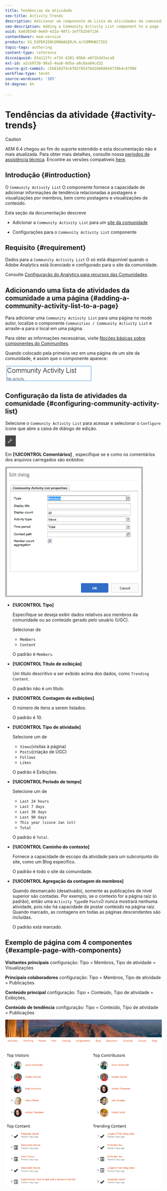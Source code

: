 ```yaml
---
title: Tendências da atividade
seo-title: Activity Trends
description: Adicionar um componente de Lista de atividades da comunidade a uma página
seo-description: Adding a Community Activity List component to a page
uuid: 6a030340-0e69-432a-98f1-3effb2b97136
contentOwner: msm-service
products: SG_EXPERIENCEMANAGER/6.4/COMMUNITIES
topic-tags: authoring
content-type: reference
discoiquuid: 93a112fc-ef34-4281-89b8-a0f1b3d3aca9
exl-id: a2cb9738-98a5-4ea6-8d5a-a6c0aa04cd32
source-git-commit: c5b816d74c6f02f85476d16868844f39b4c47996
workflow-type: tm+mt
source-wordcount: '385'
ht-degree: 6%

---
```


# Tendências da atividade {#activity-trends}

>[!CAUTION]
>
>AEM 6.4 chegou ao fim do suporte estendido e esta documentação não é mais atualizada. Para obter mais detalhes, consulte nossa [períodos de assistência técnica](https://helpx.adobe.com/br/support/programs/eol-matrix.html). Encontre as versões compatíveis [here](https://experienceleague.adobe.com/docs/).

## Introdução {#introduction}

O `Community Activity List` O componente fornece a capacidade de adicionar informações de tendência relacionadas a postagens e visualizações por membros, bem como postagens e visualizações de conteúdo.

Esta seção da documentação descreve

* Adicionar a `Community Activity List` para um [site da comunidade](overview.md#community-sites)

* Configurações para o `Community Activity List` componente

## Requisito {#requirement}

Dados para a `Community Activity List` O só está disponível quando o Adobe Analytics está licenciado e configurado para o site da comunidade.

Consulte [Configuração do Analytics para recursos das Comunidades](analytics.md).

## Adicionando uma lista de atividades da comunidade a uma página {#adding-a-community-activity-list-to-a-page}

Para adicionar uma `Community Activity List` para uma página no modo autor, localize o componente `Communities / Community Activity List` e arraste-a para o local em uma página.

Para obter as informações necessárias, visite [Noções básicas sobre componentes do Communities](basics.md).

Quando colocado pela primeira vez em uma página de um site da comunidade, é assim que o componente aparece:

![chlimage_1-227](assets/chlimage_1-227.png)

## Configuração da lista de atividades da comunidade  {#configuring-community-activity-list}

Selecione o `Community Activity List` para acessar e selecionar o `Configure` ícone que abre a caixa de diálogo de edição.

![chlimage_1-228](assets/chlimage_1-228.png)

Em **[!UICONTROL Comentários]** , especifique se e como os comentários dos arquivos carregados são exibidos:

![chlimage_1-229](assets/chlimage_1-229.png)

* **[!UICONTROL Tipo]**

   Especifique se deseja exibir dados relativos aos membros da comunidade ou ao conteúdo gerado pelo usuário (UGC).

   Selecionar de
   * `Members`
   * `Content`

   O padrão é `Members`.

* **[!UICONTROL Título de exibição]**

   Um título descritivo a ser exibido acima dos dados, como `Trending Content`.

   O padrão não é um título.

* **[!UICONTROL Contagem de exibições]**

   O número de itens a serem listados.

   O padrão é 10.

* **[!UICONTROL Tipo de atividade]**

   Selecione um de
   * `Views`(visitas à página)
   * `Posts`(criação de UGC)
   * `Follows`
   * `Likes`

   O padrão é Exibições.

* **[!UICONTROL Período de tempo]**

   Selecione um de
   * `Last 24 hours`
   * `Last 7 days`
   * `Last 30 days`
   * `Last 90 days`
   * `This year (since Jan 1st)`
   * `Total`

   O padrão é `Total`.

* **[!UICONTROL Caminho do contexto]**

   Fornece a capacidade de escopo da atividade para um subconjunto do site, como um Blog específico.

   O padrão é todo o site da comunidade.

* **[!UICONTROL Agregação da contagem de membros]**

   Quando desmarcado (desativado), somente as publicações de nível superior são contadas. Por exemplo, se o contexto for a página raiz (o padrão), então uma `Activity Type`de `Posts`O nunca mostrará nenhuma atividade, pois não há capacidade de postar conteúdo na página raiz. Quando marcado, as contagens em todas as páginas descendentes são incluídas.

   O padrão está marcado.

## Exemplo de página com 4 componentes {#example-page-with-components}

**Visitantes principais** configuração: Tipo = Membros, Tipo de atividade = Visualizações

**Principais colaboradores** configuração: Tipo = Membros, Tipo de atividade = Publicações

**Conteúdo principal** configuração: Tipo = Conteúdo, Tipo de atividade = Exibições,

**Conteúdo de tendência** configuração: Tipo = Conteúdo, Tipo de atividade = Publicações

![chlimage_1-230](assets/chlimage_1-230.png)
